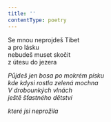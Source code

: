 ```yaml
---
title: ''
contentType: poetry
---
```


<section>

Se mnou neprojdeš Tibet  
a pro lásku  
nebudeš muset skočit  
z útesu do jezera

_Půjdeš jen bosa po mokrém písku  
kde kdysi rostla zelená mochna  
V drobounkých vlnách  
ještě šťastného dětství_

</section>

<section>

_které jsi neprožila_

</section>
